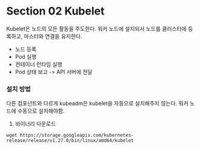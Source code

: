# Section 02 Kubelet

Kubelet은 노드의 모든 활동을 주도한다. 워커 노드에 설치되서 노드를 클러스터에 등록하고, 마스터와 연결을 유지한다.
- 노드 등록
- Pod 실행
- 컨테이너 런타임 실행
- Pod 상태 보고 -> API 서버에 전달

### 설치 방법
다른 컴포넌트와 다르게 kubeadm은 kubelet을 자동으로 설치해주지 않는다. 워커 노드에 수동으로 설치해야함.

1. 바이너리 다운로드
~~~
wget https://storage.googleapis.com/kubernetes-release/release/v1.27.0/bin/linux/amd64/kubelet
~~~